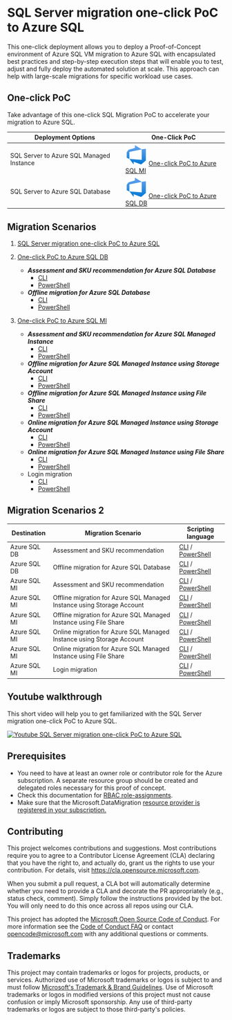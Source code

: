 # SQL Server migration one-click PoC to Azure SQL

This one-click deployment allows you to deploy a Proof-of-Concept environment of Azure SQL VM migration to Azure SQL with encapsulated best practices and step-by-step execution steps that will enable you to test, adjust and fully deploy the automated solution at scale.
This approach can help with large-scale migrations for specific workload use cases.

## One-click PoC

Take advantage of this one-click SQL Migration PoC to accelerate your migration to Azure SQL.

|Deployment Options                         | One-Click PoC  |
|---------                                  | ---------      |
| SQL Server to Azure SQL Managed Instance  | [![One-click PoC to Azure SQL MI](./media/Azure-DevOps.svg)](./AzureSQLMI/deploy/README.md) [One-click PoC to Azure SQL MI](./AzureSQLMI/deploy/README.md)         |
| SQL Server to Azure SQL Database          | [![One-click PoC to Azure SQL DB](./media/Azure-DevOps.svg)](./AzureSQLDB/deploy/README.md) [One-click PoC to Azure SQL DB](./AzureSQLDB/deploy/README.md)         |

## Migration Scenarios

1. [SQL Server migration one-click PoC to Azure SQL](README.md)
2. [One-click PoC to Azure SQL DB](./AzureSQLDB/deploy/README.md)
   - ***Assessment and SKU recommendation for Azure SQL Database***
     - [CLI](./AzureSQLDB/assessment/CLI/azuresqldb-assessment-sku-using-cli.md)
     - [PowerShell](./AzureSQLDB/assessment/PowerShell/azuresqldb-assessment-sku-using-ps.md)
   - ***Offline migration for Azure SQL Database***
     - [CLI](./AzureSQLDB/migration/CLI/azuresqldb-offline-migration-using-cli.md)
     - [PowerShell](/AzureSQLDB/migration/PowerShell/azuresqldb-offline-migration-using-ps.md)

3. [One-click PoC to Azure SQL MI](./AzureSQLDB/deploy/README.md)
   - ***Assessment and SKU recommendation for Azure SQL Managed Instance***
     - [CLI](./AzureSQLMI/assessment/CLI/azuresqlmi-assessment-sku-using-cli.md)
     - [PowerShell](./AzureSQLMI/assessment/PowerShell/azuresqlmi-assessment-sku-using-ps.md)
   - ***Offline migration for Azure SQL Managed Instance using Storage Account***
     - [CLI](./AzureSQLMI/migration/CLI/azuresqlmi-offline-migration-using-azure-storage-cli.md)
     - [PowerShell](/AzureSQLMI/migration/PowerShell/azuresqlmi-offline-migration-using-azure-storage-ps.md)
   - ***Offline migration for Azure SQL Managed Instance using File Share***
     - [CLI](./AzureSQLMI/migration/CLI/azuresqlmi-offline-migration-using-file-share-cli.md)
     - [PowerShell](/AzureSQLMI/migration/PowerShell/azuresqlmi-offline-migration-using-file-share-ps.md)
   - ***Online migration for Azure SQL Managed Instance using Storage Account***
     - [CLI](./AzureSQLMI/migration/CLI/azuresqlmi-offline-migration-using-azure-storage-cli.md)
     - [PowerShell](/AzureSQLMI/migration/PowerShell/azuresqlmi-online-migration-using-azure-storage-ps.md)
   - ***Online migration for Azure SQL Managed Instance using File Share***
     - [CLI](./AzureSQLMI/migration/CLI/azuresqlmi-offline-migration-using-file-share-cli.md)
     - [PowerShell](/AzureSQLMI/migration/PowerShell/azuresqlmi-offline-migration-using-file-share-ps.md)
   - Login migration
     - [CLI](./AzureSQLMI/migration/CLI/azuresqlmi-login-migration-using-cli.md)
     - [PowerShell](/AzureSQLMI/migration/PowerShell/azuresqlmi-login-migration-using-ps.md)

## Migration Scenarios 2

| Destination | Migration Scenario | Scripting language |
|---------    |---------           |---------           |
|Azure SQL DB | Assessment and SKU recommendation | [CLI](./AzureSQLDB/assessment/CLI/azuresqldb-assessment-sku-using-cli.md) / [PowerShell](./AzureSQLDB/assessment/PowerShell/azuresqldb-assessment-sku-using-ps.md) |
|Azure SQL DB | Offline migration for Azure SQL Database | [CLI](./AzureSQLDB/migration/CLI/azuresqldb-offline-migration-using-cli.md) / [PowerShell](/AzureSQLDB/migration/PowerShell/azuresqldb-offline-migration-using-ps.md)|
|Azure SQL MI | Assessment and SKU recommendation | [CLI](./AzureSQLMI/assessment/CLI/azuresqlmi-assessment-sku-using-cli.md) / [PowerShell](./AzureSQLMI/assessment/PowerShell/azuresqlmi-assessment-sku-using-ps.md) |
|Azure SQL MI | Offline migration for Azure SQL Managed Instance using Storage Account | [CLI](./AzureSQLMI/migration/CLI/azuresqlmi-offline-migration-using-azure-storage-cli.md) / [PowerShell](/AzureSQLMI/migration/PowerShell/azuresqlmi-offline-migration-using-azure-storage-ps.md)|
|Azure SQL MI | Offline migration for Azure SQL Managed Instance using File Share | [CLI](./AzureSQLMI/migration/CLI/azuresqlmi-offline-migration-using-file-share-cli.md) / [PowerShell](/AzureSQLMI/migration/PowerShell/azuresqlmi-offline-migration-using-file-share-ps.md) |
|Azure SQL MI | Online migration for Azure SQL Managed Instance using Storage Account | [CLI](./AzureSQLMI/migration/CLI/azuresqlmi-offline-migration-using-azure-storage-cli.md) / [PowerShell](/AzureSQLMI/migration/PowerShell/azuresqlmi-online-migration-using-azure-storage-ps.md)|
|Azure SQL MI | Online migration for Azure SQL Managed Instance using File Share | [CLI](./AzureSQLMI/migration/CLI/azuresqlmi-offline-migration-using-file-share-cli.md) / [PowerShell](/AzureSQLMI/migration/PowerShell/azuresqlmi-offline-migration-using-file-share-ps.md)
|Azure SQL MI | Login migration | [CLI](./AzureSQLMI/migration/CLI/azuresqlmi-login-migration-using-cli.md) / [PowerShell](/AzureSQLMI/migration/PowerShell/azuresqlmi-login-migration-using-ps.md) |

## Youtube walkthrough

This short video will help you to get familiarized with the SQL Server migration one-click PoC to Azure SQL.

[![Youtube SQL Server migration one-click PoC to Azure SQL](https://img.youtube.com/vi/qHaGY1oP7WU/0.jpg)](https://www.youtube.com/watch?v=qHaGY1oP7WU)

## Prerequisites

- You need to have at least an owner role or contributor role for the Azure subscription. A separate resource group should be created and delegated roles necessary for this proof of concept.
- Check this documentation for [RBAC role-assignments](https://learn.microsoft.com/en-us/azure/role-based-access-control/role-assignments-steps).
- Make sure that the Microsoft.DataMigration [resource provider is registered in your subscription.](https://learn.microsoft.com/en-us/azure/dms/quickstart-create-data-migration-service-portal#register-the-resource-provider)

## Contributing

This project welcomes contributions and suggestions.  Most contributions require you to agree to a
Contributor License Agreement (CLA) declaring that you have the right to, and actually do, grant us
the rights to use your contribution. For details, visit <https://cla.opensource.microsoft.com>.

When you submit a pull request, a CLA bot will automatically determine whether you need to provide
a CLA and decorate the PR appropriately (e.g., status check, comment). Simply follow the instructions
provided by the bot. You will only need to do this once across all repos using our CLA.

This project has adopted the [Microsoft Open Source Code of Conduct](https://opensource.microsoft.com/codeofconduct/).
For more information see the [Code of Conduct FAQ](https://opensource.microsoft.com/codeofconduct/faq/) or
contact [opencode@microsoft.com](mailto:opencode@microsoft.com) with any additional questions or comments.

## Trademarks

This project may contain trademarks or logos for projects, products, or services. Authorized use of Microsoft
trademarks or logos is subject to and must follow
[Microsoft's Trademark & Brand Guidelines](https://www.microsoft.com/en-us/legal/intellectualproperty/trademarks/usage/general).
Use of Microsoft trademarks or logos in modified versions of this project must not cause confusion or imply Microsoft sponsorship.
Any use of third-party trademarks or logos are subject to those third-party's policies.
